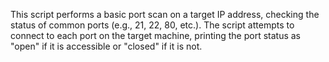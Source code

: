 This script performs a basic port scan on a target IP address, 
checking the status of common ports (e.g., 21, 22, 80, etc.).
The script attempts to connect to each port on the target machine,
printing the port status as "open" if it is accessible or "closed" if it is not.
